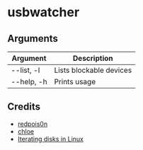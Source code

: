 # usbwatcher

## Arguments

| Argument    		| Description                           |
| --------    		| -----------                           |
| --list, -l	   	| Lists blockable devices				|
| --help, -h		| Prints usage							|

## Credits

- [redpois0n](https://redpois0n.com)
- [chloe](http://chloe.re)
- [Iterating disks in Linux](https://stackoverflow.com/questions/7243988/how-to-list-the-harddisks-attached-to-a-linux-machine-using-c)

